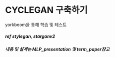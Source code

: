 # CYCLEGAN 구축하기
yorkbeom을 통해 학습 및 테스트


##### ref stylegan, starganv2 
##### 내용 및 설계는 MLP_presentation 및 term_paper참고
